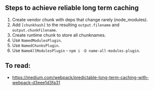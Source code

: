 ## Steps to achieve reliable long term caching

1. Create vendor chunk with deps that change rarely (node_modules).
2. Add `[chunkhash]` to the resulting `output.filename` and `output.chunkFilename`.
3. Create runtime chunk to store all chunknames.
4. Use `NamedModulesPlugin`.
5. Use `NamedChunksPlugin`.
6. Use `NameAllModulesPlugin` - `npm i -D name-all-modules-plugin`.

## To read:
* https://medium.com/webpack/predictable-long-term-caching-with-webpack-d3eee1d3fa31
